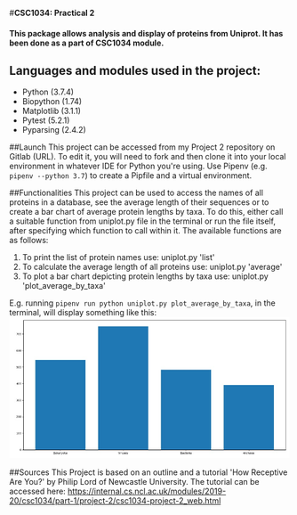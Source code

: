 #**CSC1034: Practical 2**

#### This package allows analysis and display of proteins from Uniprot. It has been done as a part of CSC1034 module.

## Languages and modules used in the project:
* Python (3.7.4)
* Biopython	(1.74)
* Matplotlib (3.1.1)
* Pytest (5.2.1)
* Pyparsing (2.4.2)

##Launch
This project can be accessed from my Project 2 repository on Gitlab (URL).
To edit it, you will need to fork and then clone it into your local environment in whatever IDE for Python you're using. 
Use Pipenv (e.g. `pipenv --python 3.7`) to create a Pipfile and a virtual environment.

##Functionalities
This project can be used to access the names of all proteins in a database, see the average length of their sequences or 
to create a bar chart of average protein lengths by taxa. To do this, either call a suitable function from uniplot.py file in the terminal or run the file itself, 
after specifying which function to call within it. The available functions are as follows:
1) To print the list of protein names use: uniplot.py 'list'
2) To calculate the average length of all proteins use: uniplot.py 'average'
3) To plot a bar chart depicting protein lengths by taxa use: uniplot.py 'plot_average_by_taxa'

E.g. running `pipenv run python uniplot.py plot_average_by_taxa`, in the terminal,
 will display something like this: 
 ![A bar chart](./resources/average_plot.jpg)
 
 ##Sources
 This Project is based on an outline and a tutorial 'How Receptive Are You?' by Philip Lord of Newcastle University.
 The tutorial can be accessed here: https://internal.cs.ncl.ac.uk/modules/2019-20/csc1034/part-1/project-2/csc1034-project-2_web.html

